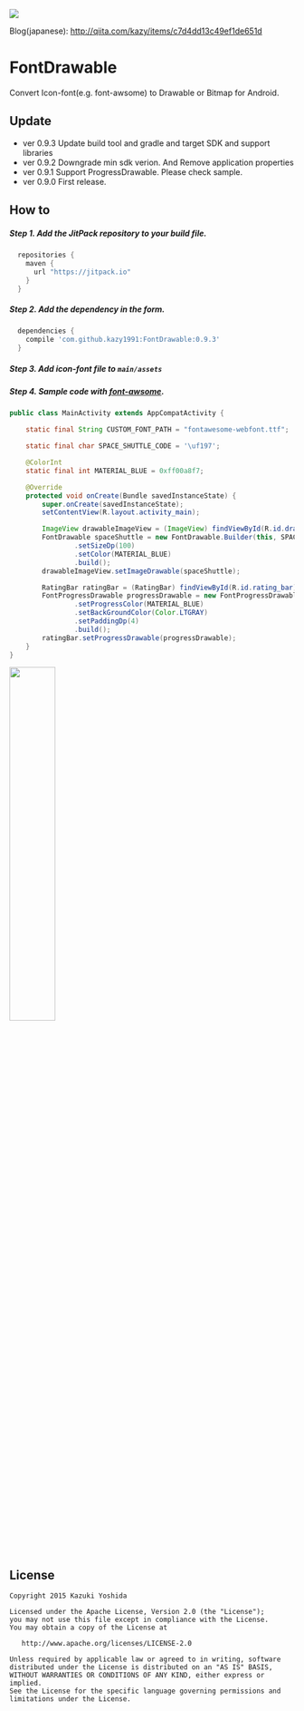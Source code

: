 [![](https://jitpack.io/v/kazy1991/FontDrawable.svg)](https://jitpack.io/#kazy1991/FontDrawable)

Blog(japanese): http://qiita.com/kazy/items/c7d4dd13c49ef1de651d

FontDrawable
============

Convert Icon-font(e.g. font-awsome) to Drawable or Bitmap for Android.  

Update
--------
* ver 0.9.3 Update build tool and gradle and target SDK and support libraries
* ver 0.9.2 Downgrade min sdk verion. And Remove application properties
* ver 0.9.1 Support ProgressDrawable. Please check sample.
* ver 0.9.0 First release.

How to
--------

##### Step 1. Add the JitPack repository to your build file.

```groovy
  repositories {
    maven {
      url "https://jitpack.io"
    }
  }
```

##### Step 2. Add the dependency in the form.

```groovy
  dependencies {
    compile 'com.github.kazy1991:FontDrawable:0.9.3'
  }
```
##### Step 3. Add icon-font file to `main/assets`

##### Step 4.  Sample code with [font-awsome](https://fortawesome.github.io/Font-Awesome/).

```java
public class MainActivity extends AppCompatActivity {

    static final String CUSTOM_FONT_PATH = "fontawesome-webfont.ttf";

    static final char SPACE_SHUTTLE_CODE = '\uf197';

    @ColorInt
    static final int MATERIAL_BLUE = 0xff00a8f7;

    @Override
    protected void onCreate(Bundle savedInstanceState) {
        super.onCreate(savedInstanceState);
        setContentView(R.layout.activity_main);

        ImageView drawableImageView = (ImageView) findViewById(R.id.drawable_image_view);
        FontDrawable spaceShuttle = new FontDrawable.Builder(this, SPACE_SHUTTLE_CODE, CUSTOM_FONT_PATH)
                .setSizeDp(100)
                .setColor(MATERIAL_BLUE)
                .build();
        drawableImageView.setImageDrawable(spaceShuttle);

        RatingBar ratingBar = (RatingBar) findViewById(R.id.rating_bar);
        FontProgressDrawable progressDrawable = new FontProgressDrawable.Builder(this, SPACE_SHUTTLE_CODE, CUSTOM_FONT_PATH)
                .setProgressColor(MATERIAL_BLUE)
                .setBackGroundColor(Color.LTGRAY)
                .setPaddingDp(4)
                .build();
        ratingBar.setProgressDrawable(progressDrawable);
    }
}
```

<img src="https://raw.githubusercontent.com/kazy1991/FontDrawable/image/sample_screen_shot.png" width=40% />

License
-------

    Copyright 2015 Kazuki Yoshida

    Licensed under the Apache License, Version 2.0 (the "License");
    you may not use this file except in compliance with the License.
    You may obtain a copy of the License at

       http://www.apache.org/licenses/LICENSE-2.0

    Unless required by applicable law or agreed to in writing, software
    distributed under the License is distributed on an "AS IS" BASIS,
    WITHOUT WARRANTIES OR CONDITIONS OF ANY KIND, either express or implied.
    See the License for the specific language governing permissions and
    limitations under the License.
